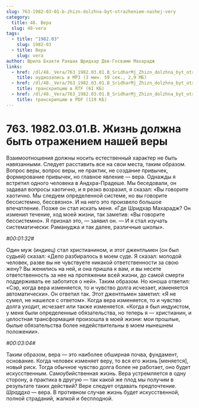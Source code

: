 ```yaml
---
slug: 763-1982-03-01-b-zhizn-dolzhna-byt-otrazheniem-nashej-very
category:
  title: 48. Вера
  slug: 48-vera
tags:
  - title: "1982.03"
    slug: 1982-03
  - title: Вера
    slug: vera
author: Шрила Бхакти Ракшак Шридхар Дев-Госвами Махарадж
links:
  - href: /dl/48._Vera/763_1982.03.01.B_SridharMj_Zhizn_dolzhna_byt_otrazheniem_nashej_very.mp3
    title: аудиозапись в MP3 (3 мин. 59 сек., 2,9 МБ)
  - href: /dl/48._Vera/763_1982.03.01.B_SridharMj_Zhizn_dolzhna_byt_otrazheniem_nashej_very.rtf
    title: транскрипцию в RTF (61 КБ)
  - href: /dl/48._Vera/763_1982.03.01.B_SridharMj_Zhizn_dolzhna_byt_otrazheniem_nashej_very.pdf
    title: транскрипцию в PDF (119 КБ)
---
```


# 763. 1982.03.01.B. Жизнь должна быть отражением нашей веры

Взаимоотношения должны носить естественный характер не быть навязанными. Следует расставить все на свои места, таким образом. Вопрос веры, вопрос веры, не практик, не создание привычек, формирование привычек, но главное явление — вера. Однажды я встретил одного человека в Андхра-Прадеше. Мы беседовали, он задавал вопросы хаотично, и я резко возразил, я сказал: «Вы говорите хаотично. Мы следуем определенной системе, но вы говорите бессистемно, бессвязно». И на него это произвело большое впечатление. Позже он стал искать меня. «Где Шридхар Махарадж? Он изменил течение, ход моей жизни, так заметив: «Вы говорите бессистемно». Я признал это, — заявил он. — И я стал изучать систематически: Рамануджа и так далее, различные школы».

*#00:01:32#*

Один муж (индиец) стал христианином, и этот джентльмен (он был судьей) сказал: «Дело разбиралось в моем суде. Я сказал: молодой человек, разве вы не чувствуете никакой ответственности за свою жену? Вы женились на ней, и она пришла к вам, и вы несете ответственность за нее на протяжении всей жизни, до самой смерти поддерживать ее заботится о ней». Таким образом. Но юноша ответил: «Сэр, когда вера изменяется, то и чувство долга исчезает, изменяется автоматически». Он ответил так. Этот джентльмен заметил: «Я не сумел, не нашелся с ответом». Когда вера изменяется, то и чувство долга уходит, исчезает или также изменяется. «Когда я был индуистом, у меня были определенные обязательства, но теперь я — христианин, и целостная трансформация произошла в моей жизни: мои прошлые, былые обязательства более недействительны в моем нынешнем положении».

*#00:03:04#*

Таким образом, вера — это наиболее обширная почва, фундамент, основание. Когда человек изменяет веру, то вся его жизнь [меняется], новый риск. Тогда обычное чувство долга более не работает, оно будет искусственным. Самоубийственная жизнь. Вера устремляется в одну сторону, а практика в другую — так какой же плод мы получим в результате таких действий? Вере следует отдавать предпочтение. *Шраддха* — вера. В противном случае жизнь будет искусственной, полной страданий, жалкой и бесплодной.

